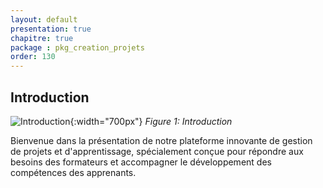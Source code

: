 ```yaml
---
layout: default
presentation: true
chapitre: true
package : pkg_creation_projets
order: 130
---
```




 ## Introduction

![Introduction](./images/introduction.png){:width="700px"}
*Figure 1: Introduction*

<!-- note -->

Bienvenue dans la présentation de notre plateforme innovante de gestion de projets et d'apprentissage,  spécialement conçue pour répondre aux besoins des formateurs et accompagner le développement des compétences des apprenants. 

<!-- new slide --> 


